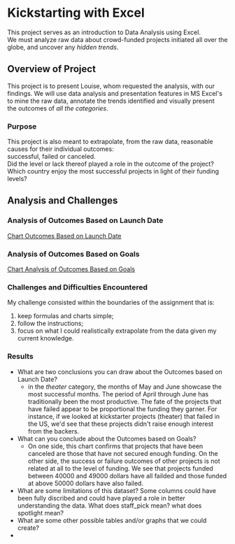# Kickstarting with Excel
  This project serves as an introduction to Data Analysis using Excel.\
  We must analyze raw data about crowd-funded projects initiated all over the globe, and uncover any *hidden trends*.

## Overview of Project
  This project is to present Louise, whom requested the analysis, with our findings. We will use data analysis
  and presentation features in MS Excel's to mine the raw data, annotate the trends identified and visually present \
  the outcomes of *all the categories*.

### Purpose
  This project is also meant to extrapolate, from the raw data, reasonable causes for their individual
  outcomes:\
  successful, failed or canceled.\
  Did the level or lack thereof played a role in the outcome of the project?\
  Which country enjoy the most successful projects in light of their funding levels?

## Analysis and Challenges
### Analysis of Outcomes Based on Launch Date
  [Chart Outcomes Based on Launch Date](https://github.com/RichardYDepestre/kickstarter-analysis/blob/main/chart_outcomes-based-on-launch-date.png)
### Analysis of Outcomes Based on Goals
  [Chart Analysis of Outcomes Based on Goals](https://github.com/RichardYDepestre/kickstarter-analysis/blob/main/chart_outcomes-based-on-launch-date.png)
### Challenges and Difficulties Encountered
  My challenge consisted within the boundaries of the assignment that is:
  1.  keep formulas and charts simple;
  2.  follow the instructions;
  3.  focus on what I could realistically extrapolate from the data given my current knowledge.
### Results
- What are two conclusions you can draw about the Outcomes based on Launch Date?
   - in the *theater* category, the months of May and June showcase the most successful months. The period of April through June has traditionally been the most productive. The fate of the projects that have failed appear to be proportional the funding they garner. For instance, if we looked at kickstarter projects (theater) that failed in the US, we'd see that these projects didn't raise enough interest from the backers. 
- What can you conclude about the Outcomes based on Goals?
  - On one side, this chart confirms that projects that have been canceled are those that have not secured enough funding. On the other side, the success or failure outcomes of other projects is not related at all to the level of funding. We see that  projects funded between 40000 and 49000 dollars have all failded and those funded at above 50000 dollars have also failed.
- What are some limitations of this dataset?
  Some columns could have been fully discribed and could have played a role in better understanding the data. What does staff_pick mean? what does spotlight mean?
 - What are some other possible tables and/or graphs that we could create?
  - 
